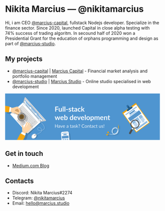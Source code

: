 # Nikita Marcius — @nikitamarcius

Hi, i am CEO [@marcius-capital](https://github.com/marcius-capital), fullstack Nodejs developer. Specialize in the finance sector. Since 2020, launched Capital in close alpha testing with 74% success of trading algoritm. In secound half of 2020 won a Presidential Grant for the education of orphans programming and design as part of [@marcius-studio](https://github.com/marcius-studio).

## My projects

* [@marcius-capital](https://github.com/marcius-capital) | [Marcius Capital](https://marcius.capital) - Financial market analysis and portfolio management
* [@marcius-studio](https://github.com/marcius-studio) | [Marcius Studio](https://marcius.studio) - Online studio specialised in web development

<a href="mailto:hello@marcius.studio">
<img src="/banner.svg">
</a>

## Get in touch

* [Medium.com Blog](https://medium.com/marcius-studio)

## Contacts

* Discord: Nikita Marcius#2274
* Telegram: [@nikitamarcius](https://ttttt.me/nikitamarcius)
* Email: [hello@marcius.studio](mailto:hello@marcius.studio)
